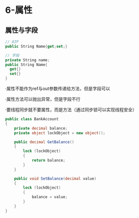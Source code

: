# 6-属性

## 属性与字段

```cs
// AIP
public String Name{get;set;}

// 字段
private String name;
public String Name{
  get{}
  set{}
}
```

·属性不能作为ref与out参数传递给方法，但是字段可以

·属性方法可以抛出异常，但是字段不行

·要线程同步就不要属性，而是方法（通过同步锁可以实现线程安全）

```cs
public class BankAccount
{
    private decimal balance;
    private object lockObject = new object();

    public decimal GetBalance()
    {
        lock (lockObject)
        {
            return balance;
        }
    }

    public void SetBalance(decimal value)
    {
        lock (lockObject)
        {
            balance = value;
        }
    }
}
```

